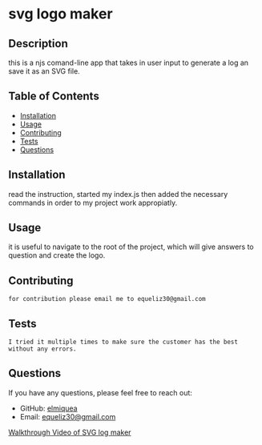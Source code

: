# svg logo maker 
  
  ## Description
  
  this is a njs comand-line app that takes in user input to generate a log an save it as an SVG file.
  
  ## Table of Contents
  
  - [Installation](#installation)
  - [Usage](#usage)
  - [Contributing](#contributing)
  - [Tests](#tests)
  - [Questions](#questions)
  
  ## Installation
  
  read the instruction, started my index.js then added the necessary commands in order to my project work appropiatly.
  
  ## Usage
  
   it is useful to navigate to the root of the project, which will give answers to question and create the logo. 

  
  ## Contributing
  
    for contribution please email me to equeliz30@gmail.com
  
  ## Tests
  
    I tried it multiple times to make sure the customer has the best without any errors.
  
  ## Questions
  
  If you have any questions, please feel free to reach out:
  
  - GitHub: [elmiquea](https://github.com/elmiquea)
  - Email: equeliz30@gmail.com

[Walkthrough Video of SVG log maker
](https://drive.google.com/file/d/1S-SJ3dLREedgA4gMuQ2uR2IJzPHEFHqD/view)